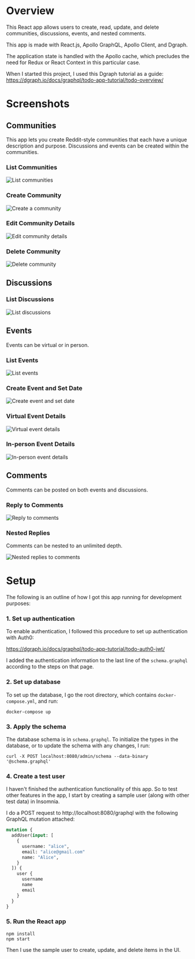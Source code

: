 # Overview
This React app allows users to create, read, update, and delete communities, discussions, events, and nested comments.

This app is made with React.js, Apollo GraphQL, Apollo Client, and Dgraph. 

The application state is handled with the Apollo cache, which precludes the need for Redux or React Context in this particular case.

When I started this project, I used this Dgraph tutorial as a guide:
https://dgraph.io/docs/graphql/todo-app-tutorial/todo-overview/

# Screenshots

## Communities
This app lets you create Reddit-style communities that each have a unique description and purpose. Discussions and events can be created within the communities.

### List Communities 
![List communities](./screenshots/list-communities.png)

### Create Community
![Create a community](./screenshots/create-community.png)

### Edit Community Details
![Edit community details](./screenshots/edit-community.png)

### Delete Community
![Delete community](./screenshots/delete-community.png)

## Discussions

### List Discussions
![List discussions](./screenshots/list-discussions.png)

## Events
Events can be virtual or in person.

### List Events
![List events](./screenshots/list-events.png)

### Create Event and Set Date
![Create event and set date](./screenshots/create-event-and-set-date.png)

### Virtual Event Details
![Virtual event details](./screenshots/virtual-event-detail.png)

### In-person Event Details
![In-person event details](./screenshots/in-person-event-detail.png)

## Comments

Comments can be posted on both events and discussions. 

### Reply to Comments
![Reply to comments](./screenshots/reply-to-comment.png)

### Nested Replies
Comments can be nested to an unlimited depth.

![Nested replies to comments](./screenshots/nested-replies-to-comments.png)


# Setup

The following is an outline of how I got this app running for development purposes:

### 1. Set up authentication

To enable authentication, I followed this procedure to set up authentication with Auth0:

https://dgraph.io/docs/graphql/todo-app-tutorial/todo-auth0-jwt/

I added the authentication information to the last line of the `schema.graphql` according to the steps on that page.

### 2. Set up database

To set up the database, I go the root directory, which contains `docker-compose.yml`, and run:

```
docker-compose up
```


### 3. Apply the schema

The database schema is in `schema.graphql`. To initialize the types in the database, or to update the schema with any changes, I run:

```
curl -X POST localhost:8080/admin/schema --data-binary '@schema.graphql'
```


### 4. Create a test user

I haven't finished the authentication functionality of this app. So to test other features in the app, I start by creating a sample user (along with other test data) in Insomnia.

I do a POST request to http://localhost:8080/graphql with the following GraphQL mutation attached:

```graphql
mutation {
  addUser(input: [
    {
      username: "alice",
      email: "alice@gmail.com"
      name: "Alice",
    }
  ]) {
    user {
      username
      name
      email
    }
  }
}
```

### 5. Run the React app

```
npm install
npm start
```

Then I use the sample user to create, update, and delete items in the UI.